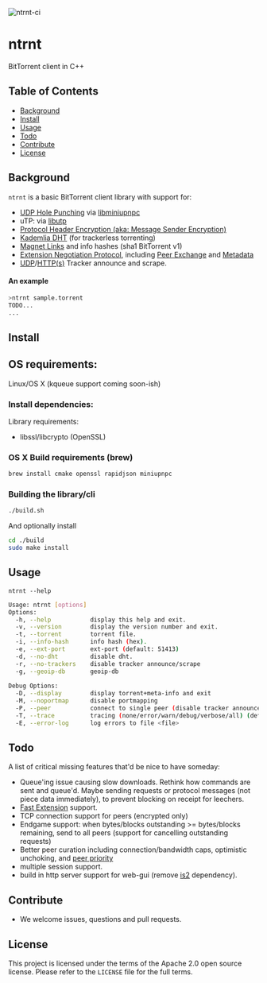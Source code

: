 ![ntrnt-ci](https://github.com/tinselcity/ntrnt/workflows/ntrnt-ci/badge.svg)

# ntrnt
BitTorrent client in C++

## Table of Contents

- [Background](#background)
- [Install](#install)
- [Usage](#usage)
- [Todo](#todo)
- [Contribute](#contribute)
- [License](#license)

## Background

`ntrnt` is a basic BitTorrent client library with support for:

- [UDP Hole Punching](https://en.wikipedia.org/wiki/UDP_hole_punching) via [libminiupnpc](http://miniupnp.free.fr/)
- uTP: via [libutp](https://github.com/bittorrent/libutp)
- [Protocol Header Encryption (aka: Message Sender Encryption)](https://wiki.vuze.com/w/Message_Stream_Encryption)
- [Kademlia DHT](https://xlattice.sourceforge.net/components/protocol/kademlia/specs.html) (for trackerless torrenting)
- [Magnet Links](https://www.bittorrent.org/beps/bep_0053.html) and info hashes (sha1 BitTorrent v1)
- [Extension Negotiation Protocol](http://wiki.vuze.com/w/Extension_negotiation_protocol), including [Peer Exchange](https://www.bittorrent.org/beps/bep_0011.html) and [Metadata](https://www.bittorrent.org/beps/bep_0009.html)
- [UDP](https://www.bittorrent.org/beps/bep_0015.html)/[HTTP(s)](https://www.bittorrent.org/beps/bep_0048.html) Tracker announce and scrape.

#### An example
```bash
>ntrnt sample.torrent
TODO...
...
```

## Install

## OS requirements:
Linux/OS X (kqueue support coming soon-ish)

### Install dependencies:
Library requirements:
* libssl/libcrypto (OpenSSL)

### OS X Build requirements (brew)
```bash
brew install cmake openssl rapidjson miniupnpc
```

### Building the library/cli
```bash
./build.sh
```

And optionally install
```bash
cd ./build
sudo make install
```

## Usage
`ntrnt --help`

```sh
Usage: ntrnt [options]
Options:
  -h, --help           display this help and exit.
  -v, --version        display the version number and exit.
  -t, --torrent        torrent file.
  -i, --info-hash      info hash (hex).
  -e, --ext-port       ext-port (default: 51413)
  -d, --no-dht         disable dht.
  -r, --no-trackers    disable tracker announce/scrape
  -g, --geoip-db       geoip-db
  
Debug Options:
  -D, --display        display torrent+meta-info and exit
  -M, --noportmap      disable portmapping
  -P, --peer           connect to single peer (disable tracker announce)
  -T, --trace          tracing (none/error/warn/debug/verbose/all) (default: none)
  -E, --error-log      log errors to file <file>
```

## Todo
A list of critical missing features that'd be nice to have someday:

- Queue'ing issue causing slow downloads.  Rethink how commands are sent and queue'd.  Maybe sending requests or protocol messages (not piece data immediately), to prevent blocking on receipt for leechers.
- [Fast Extension](https://www.bittorrent.org/beps/bep_0006.html) support.
- TCP connection support for peers (encrypted only)
- Endgame support: when bytes/blocks outstanding >= bytes/blocks remaining, send to all peers (support for cancelling outstanding requests)
 - Better peer curation including connection/bandwidth caps, optimistic unchoking, and [peer priority](http://www.bittorrent.org/beps/bep_0040.html)
 - multiple session support.
 - build in http server support for web-gui (remove [is2](https://github.com/tinselcity/is2) dependency).


## Contribute

- We welcome issues, questions and pull requests.


## License

This project is licensed under the terms of the Apache 2.0 open source license. Please refer to the `LICENSE` file for the full terms.

